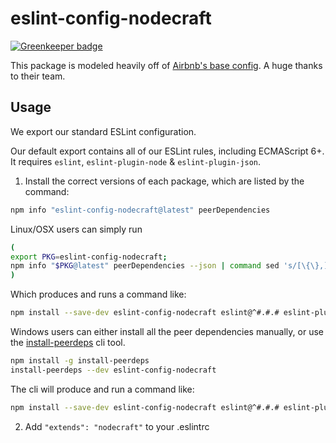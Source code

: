 # eslint-config-nodecraft

[![Greenkeeper badge](https://badges.greenkeeper.io/nodecraft/eslint-config-nodecraft.svg)](https://greenkeeper.io/)

This package is modeled heavily off of [Airbnb's base config](https://github.com/airbnb/javascript/tree/master/packages/eslint-config-airbnb-base). A huge thanks to their team.

## Usage

We export our standard ESLint configuration.

Our default export contains all of our ESLint rules, including ECMAScript 6+. It requires `eslint`, `eslint-plugin-node` & `eslint-plugin-json`.

1. Install the correct versions of each package, which are listed by the command:

```sh
npm info "eslint-config-nodecraft@latest" peerDependencies
```

Linux/OSX users can simply run
```sh
(
export PKG=eslint-config-nodecraft;
npm info "$PKG@latest" peerDependencies --json | command sed 's/[\{\},]//g ; s/: /@/g' | xargs npm install --save-dev "$PKG@latest"
)
```

Which produces and runs a command like:

```sh
npm install --save-dev eslint-config-nodecraft eslint@^#.#.# eslint-plugin-node@^#.#.# eslint-plugin-json@^#.#.#
```

Windows users can either install all the peer dependencies manually, or use the [install-peerdeps](https://github.com/nathanhleung/install-peerdeps) cli tool.

```sh
npm install -g install-peerdeps
install-peerdeps --dev eslint-config-nodecraft
```

The cli will produce and run a command like:

```sh
npm install --save-dev eslint-config-nodecraft eslint@^#.#.# eslint-plugin-node@^#.#.# eslint-plugin-json@^#.#.#
```

2. Add `"extends": "nodecraft"` to your .eslintrc